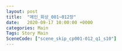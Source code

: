 ```yaml
---
layout: post
title:  "메인_회상_001~012장"
date:   2020-09-17 10:00:00 +0000
categories: Main
Tags: Story Main
SceneCode: ["scene_skip_cp001-012_q1_s10"]
---
```

